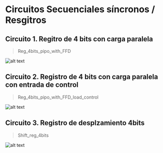 # Circuitos Secuenciales síncronos / Resgitros

## Circuito 1. Regitro de 4 bits con carga paralela

> Reg_4bits_pipo_with_FFD

![alt text](img/1_registro4b_pl.png)

## Circuito 2. Registro de 4 bits con carga paralela con entrada de control

> Reg_4bits_pipo_with_FFD_load_control

![alt text](img/2_register_load_control.png)

## Circuito 3. Registro de desplzamiento 4bits

> Shift_reg_4bits

![alt text](img/3_shift_reg4bits.png)